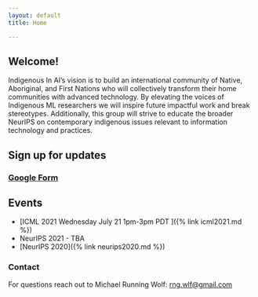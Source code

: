 ```yaml
---
layout: default
title: Home

---
```


## Welcome!

Indigenous In AI’s vision is to build an international community of Native, Aboriginal, and First Nations who will collectively transform their home communities with advanced technology. By elevating the voices of Indigenous ML researchers we will inspire future impactful work and break stereotypes. Additionally, this group will strive to educate the broader NeurIPS on contemporary indigenous issues relevant to information technology and practices.

## Sign up for updates

### [Google Form](https://forms.gle/zCryY94kiwnHz2Lp8)

## Events

* [ICML 2021 Wednesday July 21 1pm-3pm PDT ]({% link icml2021.md %}) 
* NeurIPS 2021 - TBA
* [NeurIPS 2020]({% link neurips2020.md %})


### Contact

For questions reach out to Michael Running Wolf: rng.wlf@gmail.com
